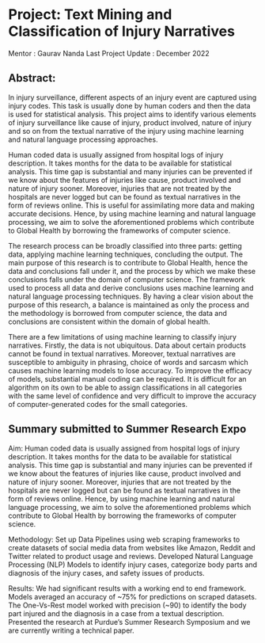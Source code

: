 # Project: Text Mining and Classification of Injury Narratives
Mentor : Gaurav Nanda
Last Project Update : December 2022



## **Abstract:**
In injury surveillance, different aspects of an injury event are captured using injury codes. This task is usually done by human coders and then the data is used for statistical analysis. This project aims to identify various elements of injury surveillance like cause of injury, product involved, nature of injury and so on from the textual narrative of the injury using machine learning and natural language processing approaches.

Human coded data is usually assigned from hospital logs of injury description. It takes months for the data to be available for statistical analysis. This time gap is substantial and many injuries can be prevented if we know about the features of injuries like cause, product involved and nature of injury sooner. Moreover, injuries that are not treated by the hospitals are never logged but can be found as textual narratives in the form of reviews online. This is useful for assimilating more data and making accurate decisions. Hence, by using machine learning and natural language processing, we aim to solve the aforementioned problems which contribute to Global Health by borrowing the frameworks of computer science.

The research process can be broadly classified into three parts: getting data, applying machine learning techniques, concluding the output.
The main purpose of this research is to contribute to Global Health, hence the data and conclusions fall under it, and the process by which we make these conclusions falls under the domain of computer science. The framework used to process all data and derive conclusions uses machine learning and natural language processing techniques.
By having a clear vision about the purpose of this research, a balance is maintained as only the process and the methodology is borrowed from computer science, the data and conclusions are consistent within the domain of global health.

There are a few limitations of using machine learning to classify injury narratives. Firstly, the data is not ubiquitous. Data about certain products cannot be found in textual narratives. Moreover, textual narratives are susceptible to ambiguity in phrasing, choice of words and sarcasm which causes machine learning models to lose accuracy.
To improve the efficacy of models, substantial manual coding can be required. It is difficult for an algorithm on its own to be able to assign classifications in all categories with the same level of confidence and very difficult to improve the accuracy of computer-generated codes for the small categories.

## **Summary submitted to Summer Research Expo**

Aim: Human coded data is usually assigned from hospital logs of injury description. It takes months for the data to be available for statistical analysis. This time gap is substantial and many injuries can be prevented if we know about the features of injuries like cause, product involved and nature of injury sooner. Moreover, injuries that are not treated by the hospitals are never logged but can be found as textual narratives in the form of reviews online. 
Hence, by using machine learning and natural language processing, we aim to solve the aforementioned problems which contribute to Global Health by borrowing the frameworks of computer science.

Methodology: 
Set up Data Pipelines using web scraping frameworks to create datasets of social media data from websites like Amazon, Reddit and Twitter related to product usage and reviews. Developed Natural Language Processing (NLP) Models to identify injury cases, categorize body parts and diagnosis of the injury cases, and safety issues of products.

Results: We had significant results with a working end to end framework. Models averaged an accuracy of ~75% for predictions on scraped datasets. The One-Vs-Rest model worked with precision (~90) to identify the body part injured and the diagnosis in a case from a textual description. Presented the research at Purdue’s Summer Research Symposium and we are currently writing a technical paper.
